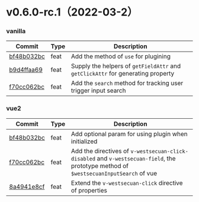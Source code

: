 <!--
 * @Author: 周长升
 * @Date: 2022-02-21 11:10:04
 * @LastEditTime: 2022-03-08 22:16:30
 * @LastEditors: 周长升
 * @Description:
-->
# v0.6.0-rc.1（2022-03-2）

### vanilla

| Commit | Type | Description |
| -- | -- | -- |
| [bf48b032bc](https://github.com/westSecu/westsecuan/commit/7671a1e40d0f2abe1cb7e9d84d5ac47a5adb546a) | feat | Add the method of `use` for plugining |
| [b9d4ffaa69](https://github.com/westSecu/westsecuan/commit/b9d4ffaa6906e52251ea51f2f13c991d47923209) | feat | Supply the helpers of `getFieldAttr` and `getClickAttr` for generating property |
| [f70cc062bc](https://github.com/westSecu/westsecuan/commit/f70cc062bcf361ffe3fa4ac18b9997dc4994d248) | feat | Add the `search` method for tracking user trigger input search |

### vue2

| Commit | Type | Description |
| -- | -- | -- |
| [bf48b032bc](https://github.com/westSecu/westsecuan/commit/7671a1e40d0f2abe1cb7e9d84d5ac47a5adb546a)  | feat | Add optional param for using plugin when initialized |
| [f70cc062bc](https://github.com/westSecu/westsecuan/commit/f70cc062bcf361ffe3fa4ac18b9997dc4994d248) | feat | Add the directives of `v-westsecuan-click-disabled` and `v-westsecuan-field`, the prototype method of `$westsecuanInputSearch` of vue |
| [8a4941e8cf](https://github.com/westSecu/westsecuan/commit/8a4941e8cf50368191e7b31072a2a6fb3bf0d9d8) | feat | Extend the `v-westsecuan-click` directive of properties |
